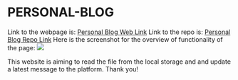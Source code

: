 # PERSONAL-BLOG
Link to the webpage is: [Personal Blog Web Link](https://william-figure.github.io/PERSONAL-BLOG/)
Link to the repo is: [Personal Blog Repo Link](https://github.com/William-figure/PERSONAL-BLOG)
Here is the screenshot for the overview of  functionality of the page: ![](personal_blog.gif)

This website is aiming to read the file from the local storage and and update a latest message to the platform. Thank you!
